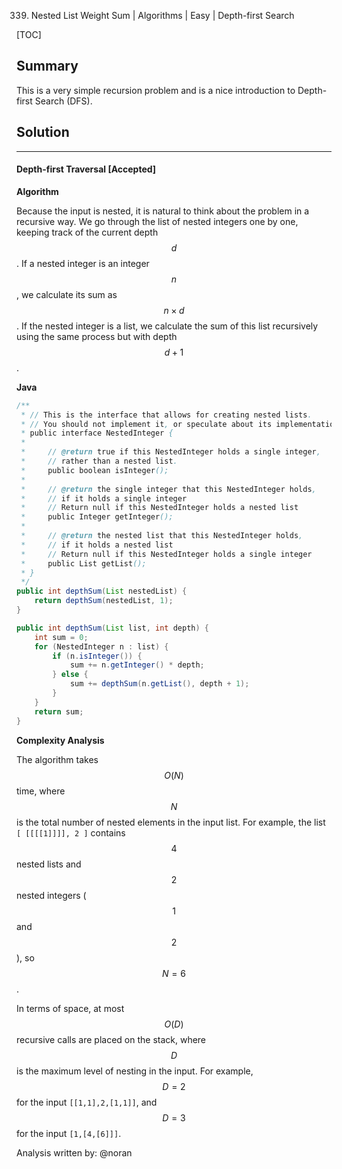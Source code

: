 339. Nested List Weight Sum | Algorithms | Easy | Depth-first Search

[TOC]

## Summary

This is a very simple recursion problem and is a nice introduction to Depth-first Search (DFS).

## Solution
---
#### Depth-first Traversal [Accepted]

**Algorithm**

Because the input is nested, it is natural to think about the problem in a recursive way. We go through the list of nested integers one by one, keeping track of the current depth $$d$$. If a nested integer is an integer $$n$$, we calculate its sum as $$n\times d$$. If the nested integer is a list, we calculate the sum of this list recursively using the same process but with depth $$d+1$$.

**Java**

```java
/**
 * // This is the interface that allows for creating nested lists.
 * // You should not implement it, or speculate about its implementation
 * public interface NestedInteger {
 *
 *     // @return true if this NestedInteger holds a single integer,
 *     // rather than a nested list.
 *     public boolean isInteger();
 *
 *     // @return the single integer that this NestedInteger holds,
 *     // if it holds a single integer
 *     // Return null if this NestedInteger holds a nested list
 *     public Integer getInteger();
 *
 *     // @return the nested list that this NestedInteger holds,
 *     // if it holds a nested list
 *     // Return null if this NestedInteger holds a single integer
 *     public List getList();
 * }
 */
public int depthSum(List nestedList) {
    return depthSum(nestedList, 1);
}

public int depthSum(List list, int depth) {
    int sum = 0;
    for (NestedInteger n : list) {
        if (n.isInteger()) {
            sum += n.getInteger() * depth;
        } else {
            sum += depthSum(n.getList(), depth + 1);
        }
    }
    return sum;
}
```

**Complexity Analysis**

The algorithm takes $$O(N)$$ time, where $$N$$ is the total number of nested elements in the input list. For example, the list `````[ [[[[1]]]], 2 ]````` contains $$4$$ nested lists and $$2$$ nested integers ($$1$$ and $$2$$), so $$N=6$$.

In terms of space, at most $$O(D)$$ recursive calls are placed on the stack, where $$D$$ is the maximum level of nesting in the input. For example, $$D=2$$ for the input `````[[1,1],2,[1,1]]`````, and $$D=3$$ for the input `````[1,[4,[6]]]`````.

Analysis written by: @noran
